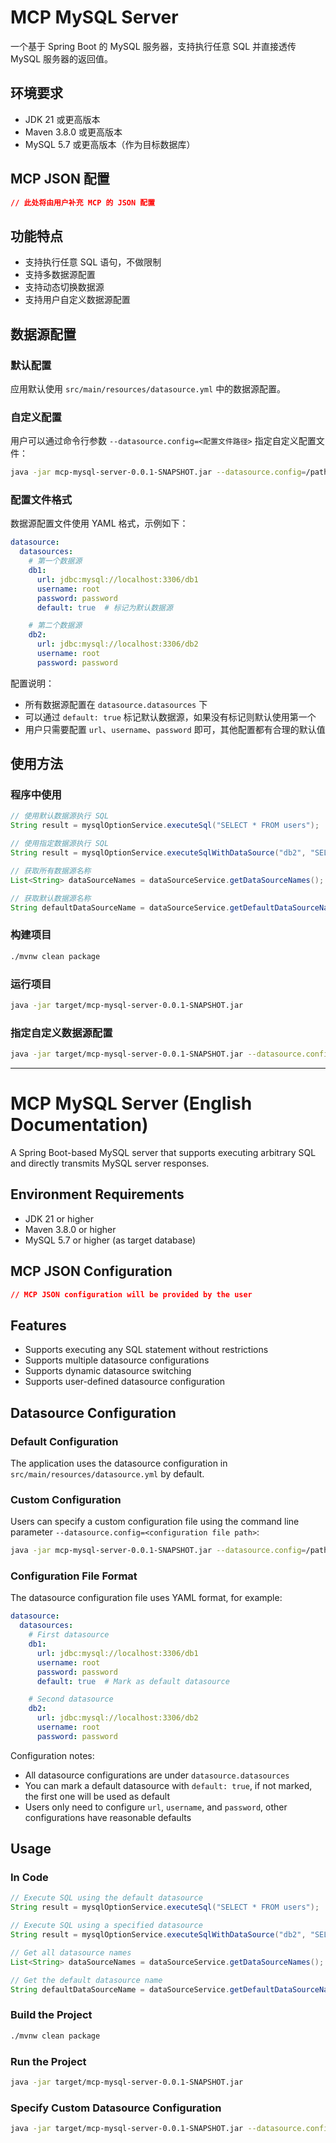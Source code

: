 # MCP MySQL Server

一个基于 Spring Boot 的 MySQL 服务器，支持执行任意 SQL 并直接透传 MySQL 服务器的返回值。

## 环境要求

- JDK 21 或更高版本
- Maven 3.8.0 或更高版本
- MySQL 5.7 或更高版本（作为目标数据库）

## MCP JSON 配置

```json
// 此处将由用户补充 MCP 的 JSON 配置
```

## 功能特点

- 支持执行任意 SQL 语句，不做限制
- 支持多数据源配置
- 支持动态切换数据源
- 支持用户自定义数据源配置

## 数据源配置

### 默认配置

应用默认使用 `src/main/resources/datasource.yml` 中的数据源配置。

### 自定义配置

用户可以通过命令行参数 `--datasource.config=<配置文件路径>` 指定自定义配置文件：

```bash
java -jar mcp-mysql-server-0.0.1-SNAPSHOT.jar --datasource.config=/path/to/your-datasource.yml
```

### 配置文件格式

数据源配置文件使用 YAML 格式，示例如下：

```yaml
datasource:
  datasources:
    # 第一个数据源
    db1:
      url: jdbc:mysql://localhost:3306/db1
      username: root
      password: password
      default: true  # 标记为默认数据源

    # 第二个数据源
    db2:
      url: jdbc:mysql://localhost:3306/db2
      username: root
      password: password
```

配置说明：

- 所有数据源配置在 `datasource.datasources` 下
- 可以通过 `default: true` 标记默认数据源，如果没有标记则默认使用第一个
- 用户只需要配置 `url`、`username`、`password` 即可，其他配置都有合理的默认值

## 使用方法

### 程序中使用

```java
// 使用默认数据源执行 SQL
String result = mysqlOptionService.executeSql("SELECT * FROM users");

// 使用指定数据源执行 SQL
String result = mysqlOptionService.executeSqlWithDataSource("db2", "SELECT * FROM orders");

// 获取所有数据源名称
List<String> dataSourceNames = dataSourceService.getDataSourceNames();

// 获取默认数据源名称
String defaultDataSourceName = dataSourceService.getDefaultDataSourceName();
```

### 构建项目

```bash
./mvnw clean package
```

### 运行项目

```bash
java -jar target/mcp-mysql-server-0.0.1-SNAPSHOT.jar
```

### 指定自定义数据源配置

```bash
java -jar target/mcp-mysql-server-0.0.1-SNAPSHOT.jar --datasource.config=/path/to/your-datasource.yml
```

---

# MCP MySQL Server (English Documentation)

A Spring Boot-based MySQL server that supports executing arbitrary SQL and directly transmits MySQL server responses.

## Environment Requirements

- JDK 21 or higher
- Maven 3.8.0 or higher
- MySQL 5.7 or higher (as target database)

## MCP JSON Configuration

```json
// MCP JSON configuration will be provided by the user
```

## Features

- Supports executing any SQL statement without restrictions
- Supports multiple datasource configurations
- Supports dynamic datasource switching
- Supports user-defined datasource configuration

## Datasource Configuration

### Default Configuration

The application uses the datasource configuration in `src/main/resources/datasource.yml` by default.

### Custom Configuration

Users can specify a custom configuration file using the command line parameter
`--datasource.config=<configuration file path>`:

```bash
java -jar mcp-mysql-server-0.0.1-SNAPSHOT.jar --datasource.config=/path/to/your-datasource.yml
```

### Configuration File Format

The datasource configuration file uses YAML format, for example:

```yaml
datasource:
  datasources:
    # First datasource
    db1:
      url: jdbc:mysql://localhost:3306/db1
      username: root
      password: password
      default: true  # Mark as default datasource

    # Second datasource
    db2:
      url: jdbc:mysql://localhost:3306/db2
      username: root
      password: password
```

Configuration notes:

- All datasource configurations are under `datasource.datasources`
- You can mark a default datasource with `default: true`, if not marked, the first one will be used as default
- Users only need to configure `url`, `username`, and `password`, other configurations have reasonable defaults

## Usage

### In Code

```java
// Execute SQL using the default datasource
String result = mysqlOptionService.executeSql("SELECT * FROM users");

// Execute SQL using a specified datasource
String result = mysqlOptionService.executeSqlWithDataSource("db2", "SELECT * FROM orders");

// Get all datasource names
List<String> dataSourceNames = dataSourceService.getDataSourceNames();

// Get the default datasource name
String defaultDataSourceName = dataSourceService.getDefaultDataSourceName();
```

### Build the Project

```bash
./mvnw clean package
```

### Run the Project

```bash
java -jar target/mcp-mysql-server-0.0.1-SNAPSHOT.jar
```

### Specify Custom Datasource Configuration

```bash
java -jar target/mcp-mysql-server-0.0.1-SNAPSHOT.jar --datasource.config=/path/to/your-datasource.yml
```
